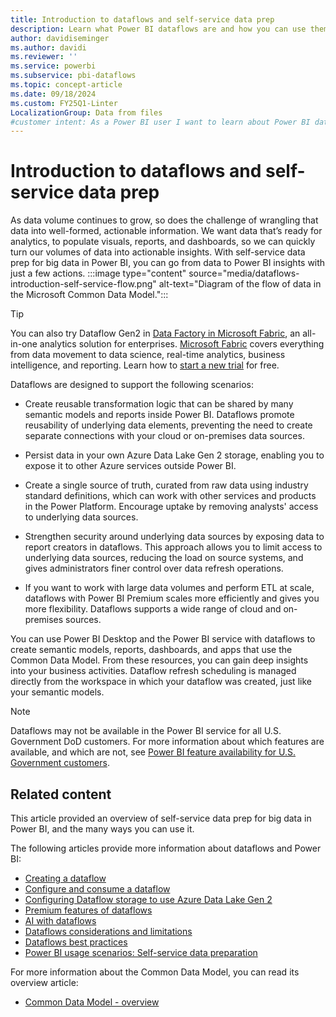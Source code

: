 ```yaml
---
title: Introduction to dataflows and self-service data prep
description: Learn what Power BI dataflows are and how you can use them to provide insights for your organization.
author: davidiseminger
ms.author: davidi
ms.reviewer: ''
ms.service: powerbi
ms.subservice: pbi-dataflows
ms.topic: concept-article
ms.date: 09/18/2024
ms.custom: FY25Q1-Linter
LocalizationGroup: Data from files
#customer intent: As a Power BI user I want to learn about Power BI dataflows.
---
```


# Introduction to dataflows and self-service data prep

As data volume continues to grow, so does the challenge of wrangling that data into well-formed, actionable information. We want data that’s ready for analytics, to populate visuals, reports, and dashboards, so we can quickly turn our volumes of data into actionable insights. With self-service data prep for big data in Power BI, you can go from data to Power BI insights with just a few actions.
:::image type="content" source="media/dataflows-introduction-self-service-flow.png" alt-text="Diagram of the flow of data in the Microsoft Common Data Model.":::

>[!TIP]
>You can also try Dataflow Gen2 in [Data Factory in Microsoft Fabric](/fabric/data-factory/), an all-in-one analytics solution for enterprises. [Microsoft Fabric](/fabric/get-started/microsoft-fabric-overview) covers everything from data movement to data science, real-time analytics, business intelligence, and reporting. Learn how to [start a new trial](/fabric/get-started/fabric-trial) for free.

Dataflows are designed to support the following scenarios:

* Create reusable transformation logic that can be shared by many semantic models and reports inside Power BI. Dataflows promote reusability of underlying data elements, preventing the need to create separate connections with your cloud or on-premises data sources.

* Persist data in your own Azure Data Lake Gen 2 storage, enabling you to expose it to other Azure services outside Power BI.

* Create a single source of truth, curated from raw data using industry standard definitions, which can work with other services and products in the Power Platform. Encourage uptake by removing analysts' access to underlying data sources.

* Strengthen security around underlying data sources by exposing data to report creators in dataflows. This approach allows you to limit access to underlying data sources, reducing the load on source systems, and gives administrators finer control over data refresh operations.

* If you want to work with large data volumes and perform ETL at scale, dataflows with Power BI Premium scales more efficiently and gives you more flexibility. Dataflows supports a wide range of cloud and on-premises sources.

You can use Power BI Desktop and the Power BI service with dataflows to create semantic models, reports, dashboards, and apps that use the Common Data Model. From these resources, you can gain deep insights into your business activities. Dataflow refresh scheduling is managed directly from the workspace in which your dataflow was created, just like your semantic models.

> [!NOTE]
> Dataflows may not be available in the Power BI service for all U.S. Government DoD customers. For more information about which features are available, and which are not, see [Power BI feature availability for U.S. Government customers](../../enterprise/service-govus-overview.md#power-bi-feature-availability).

## Related content

This article provided an overview of self-service data prep for big data in Power BI, and the many ways you can use it.

The following articles provide more information about dataflows and Power BI:

* [Creating a dataflow](dataflows-create.md)
* [Configure and consume a dataflow](dataflows-configure-consume.md)
* [Configuring Dataflow storage to use Azure Data Lake Gen 2](dataflows-azure-data-lake-storage-integration.md)
* [Premium features of dataflows](dataflows-premium-features.md)
* [AI with dataflows](dataflows-machine-learning-integration.md)
* [Dataflows considerations and limitations](dataflows-features-limitations.md)
* [Dataflows best practices](dataflows-best-practices.md)
* [Power BI usage scenarios: Self-service data preparation](../../guidance/powerbi-implementation-planning-usage-scenario-self-service-data-preparation.md)

For more information about the Common Data Model, you can read its overview article:

* [Common Data Model - overview](/powerapps/common-data-model/overview)

